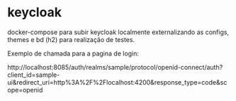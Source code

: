 # keycloak

docker-compose para subir keycloak localmente externalizando as configs, themes e bd (h2) para realização de testes.

Exemplo de chamada para a pagina de login:

http://localhost:8085/auth/realms/sample/protocol/openid-connect/auth?client_id=sample-ui&redirect_uri=http%3A%2F%2Flocalhost:4200&response_type=code&scope=openid